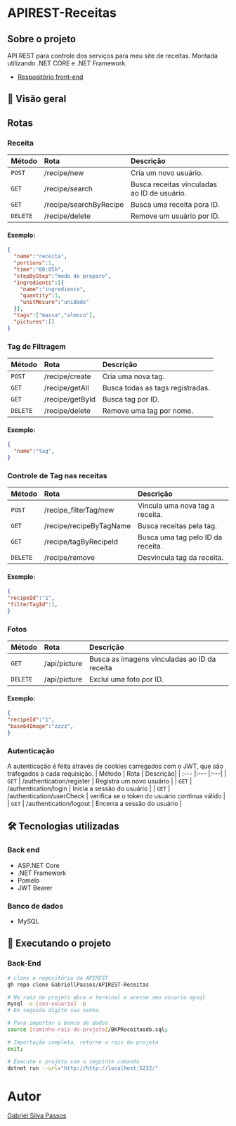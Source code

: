 #  APIREST-Receitas
## Sobre o projeto
  API REST para controle dos serviços para meu site de receitas. Montada utilizando .NET CORE e .NET Framework.
<br>
 - [Respositório front-end](https://github.com/GabriellPassos/Receitas)

## :mag_right: Visão geral
## Rotas
### Receita
  | Método     | Rota           | Descrição|
| :---       |:---           |:---|
| `POST`      | /recipe/new    |Cria um novo usuário.|
| `GET`     | /recipe/search      | Busca receitas vinculadas ao ID de usuário.|
| `GET`      | /recipe/searchByRecipe      | Busca uma receita pora ID. |
| `DELETE`   | /recipe/delete       |  Remove um usuário por ID.|
#### Exemplo:
  ```json
{
    "name":"receita",
    "portions":1,
    "time":"00:05h",
    "stepByStep":"modo de preparo",
    "ingredients":[{
      "name":"ingrediente",
      "quantity":1,
      "unitMesure":"unidade"
    }],
    "tags":["massa","almoco"],
    "pictures":[]
}
```
### Tag de Filtragem
  | Método     | Rota           | Descrição|
| :---       |:---           |:---|
| `POST`      | /recipe/create    |Cria uma nova tag.|
| `GET`     | /recipe/getAll      | Busca todas as tags registradas.|
| `GET`      | /recipe/getById      | Busca tag por ID. |
| `DELETE`   | /recipe/delete       |  Remove uma tag por nome.|
#### Exemplo:
  ```json
{
    "name":"tag",
}
```
### Controle de Tag nas receitas
  | Método     | Rota           | Descrição|
| :---       |:---           |:---|
| `POST`      | /recipe_filterTag/new    |Vincula uma nova tag a receita.|
| `GET`     | /recipe/recipeByTagName      | Busca receitas pela tag.|
| `GET`      | /recipe/tagByRecipeId      | Busca uma tag pelo ID da receita. |
| `DELETE`   | /recipe/remove       |  Desvincula tag da receita.|
#### Exemplo:
  ```json
{
  "recipeId":"1",
  "filterTagId":1,
}
```
### Fotos
  | Método     | Rota           | Descrição|
| :---       |:---           |:---|
| `GET`      | /api/picture      | Busca as imagens vinculadas ao ID da receita |
| `DELETE`   | /api/picture        |  Exclui uma foto por ID.|
#### Exemplo:
  ```json
{
  "recipeId":"1",
  "base64Image":"zzzz",
}
```
### Autenticação
  A autenticação é feita através de cookies carregados com o JWT, que são trafegados a cada requisição.
  | Método     | Rota           | Descrição|
| :---       |:---           |:---|
| `GET`      | /authentication/register      | Registra um novo usuário |
| `GET`      | /authentication/login       | Inicia a sessão do usuário |
| `GET`      | /authentication/userCheck       | verifica se o token do usuário continua válido |
| `GET`      | /authentication/logout       | Encerra a sessão do usuário |

## :hammer_and_wrench: Tecnologias utilizadas
### Back end
- ASP.NET Core
- .NET Framework
- Pomelo
- JWT Bearer
### Banco de dados
- MySQL

## :rocket: Executando o projeto

### Back-End
```bash
# clone o repositório da APIREST
gh repo clone GabriellPassos/APIREST-Receitas

# Na raiz do projeto abra o terminal e acesse seu usuario mysql
mysql -u [seu-usuario] -p
# Em seguida digite sua senha

# Para importar o banco de dados
source [caminho-raiz-do-projeto]/BKPReceitasdb.sql;

# Importação completa, retorne a raiz do projeto
exit;

# Execute o projeto com o seguinte comando
dotnet run --url="http://http://localhost:5232/"
```
# Autor


[Gabriel Silva Passos](https://www.linkedin.com/in/gabrielsilvapassos/)
